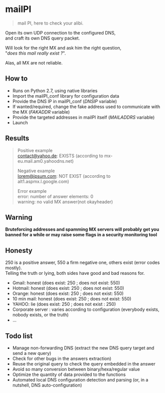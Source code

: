 mailPI
======

> mail PI, here to check your alibi.
  
Open its own UDP connection to the configured DNS,  
and craft its own DNS query packet.  
  
Will look for the right MX and ask him the right question,  
"*does this mail really exist ?*".  
  
Alas, all MX are not reliable.

How to
------

- Runs on Python 2.7, using native libraries
- Import the mailPI_conf library for configuration data
- Provide the DNS IP in mailPI_conf (*DNSIP* variable)
- If wanted/required, change the fake address used to communicate with the MX (*FAKADDR* variable)
- Provide the targeted addresses in mailPI itself (*MAILADDRS* variable)
- Launch

Results
-------

> Positive example  
> contact@yahoo.de: EXISTS (according to mx-eu.mail.am0.yahoodns.net) 
>  
> Negative example  
> lorem@ipsum.com: NOT EXIST (according to alt1.aspmx.l.google.com)  
>  
> Error example  
> error: number of answer elements: 0  
> warning: no valid MX answer(not okayheader)

Warning
-------

**Bruteforcing addresses and spamming MX servers will probably get you banned for a while or may raise some flags in a security monitoring tool**

Honesty
-------

250 is a positive answer, 550 a firm negative one, others exist (error codes mostly).  
Telling the truth or lying, both sides have good and bad reasons for.

- Gmail: honest  (does exist: 250 ; does not exist: 550)
- Hotmail: honest (does exist: 250 ; does not exist: 550)
- Orange: honest (does exist: 250 ; does not exist: 550)
- 10 min mail: honest (does exist: 250 ; does not exist: 550)
- YAHOO: lie (does exist: 250 ; does not exist : 250)
- Corporate server : varies according to configuration (everybody exists, nobody exists, or the truth)
- ...

Todo list
---------

- Manage non-forwarding DNS (extract the new DNS query target and send a new query)
- Check for other bugs in the answers extraction)
- Reuse the original query to check the query embedded in the answer
- Avoid so many conversion between binary/hexa/regular value
- Optimize the quantity of data provided to the functions
- Automated local DNS configuration detection and parsing (or, in a nutshell, DNS auto-configuration)
